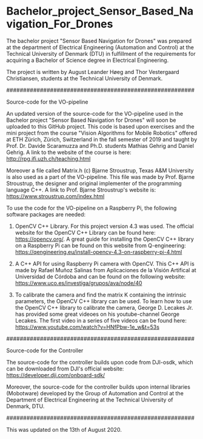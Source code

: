 # Bachelor_project_Sensor_Based_Navigation_For_Drones

The bachelor project "Sensor Based Navigation for Drones" was prepared at the department of Electrical Engineering (Automation and Control) at the Technical University of Denmark (DTU) in fulfillment of the requirements for acquiring a Bachelor of Science degree in Electrical Engineering.

The project is written by August Leander Høeg and Thor Vestergaard Christiansen, students at the Technical University of Denmark.

########################################################

Source-code for the VO-pipeline

An updated version of the source-code for the VO-pipeline used in the Bachelor project "Sensor Based Navigation for Drones" will soon be uploaded to this GitHub project. This code is based upon exercises and the mini project from the course "Vision Algorithms for Mobile Robotics" offered at ETH Zürich, Zürich, Switzerland in the fall semester of 2019 and taught by Prof. Dr. Davide Scaramuzza and Ph.D. students Mathias Gehrig and Daniel Gehrig. A link to the website of the course is here: http://rpg.ifi.uzh.ch/teaching.html 

Moreover a file called Matrix.h (c) Bjarne Stroustrup, Texas A&M University is also used as a part of the VO-pipeline. This file was made by Prof. Bjarne Stroustrup, the designer and original implementer of the programming language C++. A link to Prof. Bjarne Stroustrup's website is: https://www.stroustrup.com/index.html 

To use the code for the VO-pipeline on a Raspberry Pi, the following software packages are needed:

  1) OpenCV C++ Library. For this project version 4.3 was used. The official website for the OpenCV C++ Library can be found here: https://opencv.org/.
     A great guide for installing the OpenCV C++ library on a Raspberry Pi can be found on this website from Q-engineering: 
     https://qengineering.eu/install-opencv-4.3-on-raspberry-pi-4.html 
     
  2) A C++ API for using Raspberry Pi camera with OpenCV. This C++ API is made by Rafael Muñoz Salinas from Aplicaciones de la Visión Artifical at Universidad de Córdoba and can         be found on the following website: https://www.uco.es/investiga/grupos/ava/node/40
  
  3) To calibrate the camera and find the matrix K containing the intrinsic parameters, the OpenCV C++ library can be used. To learn how to use the OpenCV C++ library to              calibrate the camera, George D. Lecakes Jr. has provided some great videoes on his youtube-channel George Lecakes. The first video in a series of five videos can be found        here: https://www.youtube.com/watch?v=HNfPbw-1e_w&t=53s  

########################################################

Source-code for the Controller

The source-code for the controller builds upon code from DJI-osdk, which can be downloaded from DJI's official website: https://developer.dji.com/onboard-sdk/ 

Moreover, the source-code for the controller builds upon internal libraries (Mobotware) developed by the Group of Automation and Control at the Department of Electrical Engineering at the Technical University of Denmark, DTU.

########################################################

This was updated on the 13th of August 2020. 
